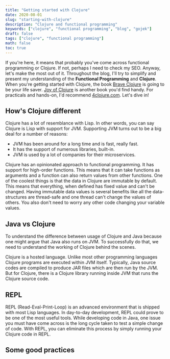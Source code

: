 ```yaml
---
title: "Getting started with Clojure"
date: 2020-08-01
slug: "starting-with-clojure"
description: "Clojure and functional programming"
keywords: ["clojure", "functional programming", "blog", "gojek"]
draft: false
tags: ["clojure", "functional programming"]
math: false
toc: true
---
```


If you're here, it means that probably you've come across functional programming or Clojure. If not, perhaps I need to check my SEO. Anyway, let's make the most out of it. Throughout the blog, I'll try to simplify and present my understanding of the **Functional Programming** and **Clojure**.
When you're getting started with Clojure, the book [Brave Clojure](https://www.braveclojure.com/getting-started/) is going to be your life saver. [Joy of Clojure](http://www.joyofclojure.com/) is another book you'd find handy. For practicals and hands-on, I'd recommend [4clojure.com](http://www.4clojure.com/). Let's dive in!

## How's Clojure different

Clojure has a lot of resemblance with Lisp. In other words, you can say Clojure is Lisp with support for JVM. Supporting JVM turns out to be a big deal for a number of reasons:

- JVM has been around for a long time and is fast, really fast.
- It has the support of numerous libraries, built-in.
- JVM is used by a lot of companies for their microservices.

Clojure has an opinionated approach to functional programming. It has support for high-order functions. This means that it can take functions as arguments and a function can also return values from other functions. One of the coolest things is that the data in Clojure are immutable by default. This means that everything, when defined has fixed value and can't be changed. Having immutable data values is several benefits like all the data-structures are thread-safe and one thread can't change the values of others. You also don't need to worry any other code changing your variable values.

## Java vs Clojure

To understand the difference between usage of Clojure and Java because one might argue that Java also runs on JVM. To successfully do that, we need to understand the working of Clojure behind the scenes.

Clojure is a hosted language. Unlike most other programming languages Clojure programs are executed within JVM itself. Typically, Java source codes are compiled to produce JAR files which are then run by the JVM. But for Clojure, there is a Clojure library running inside JVM that runs the Clojure source code.

## REPL

REPL (Read-Eval-Print-Loop) is an advanced environment that is shipped with most Lisp languages. In day-to-day development, REPL could prove to be one of the most useful tools. While developing code in Java, one issue you must have come across is the long cycle taken to test a simple change of code. With REPL, you can eliminate this process by simply running your Clojure code in REPL.

## Some good practices
